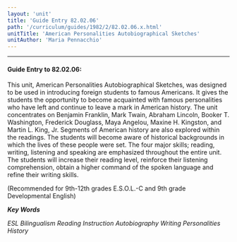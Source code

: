```yaml
---
layout: 'unit'
title: 'Guide Entry 82.02.06'
path: '/curriculum/guides/1982/2/82.02.06.x.html'
unitTitle: 'American Personalities Autobiographical Sketches'
unitAuthor: 'Maria Pennacchio'
---
```


<body>
<hr/>
 <h4>
  Guide Entry to 82.02.06:
 </h4>
 This unit, American Personalities Autobiographical Sketches, was designed to be used in introducing foreign students to famous Americans.  It gives the students the opportunity to become acquainted with famous personalities who have left and continue to leave a mark in American history.  The unit concentrates on Benjamin Franklin, Mark Twain, Abraham Lincoln, Booker T. Washington, Frederick Douglass, Maya Angelou, Maxine H. Kingston, and Martin L. King, Jr.  Segments of American history are also explored within the readings.  The students will become aware of historical backgrounds in which the lives of these people were set.  The four major skills; reading, writing, listening and speaking are emphasized throughout the entire unit.  The students will increase their reading level, reinforce their listening comprehension, obtain a higher command of the spoken language and refine their writing skills.
 <p>
  (Recommended for 9th-12th grades E.S.O.L.-C and 9th grade Developmental English)
 </p>
<p>
  <b>
   <i>
    Key Words
   </i>
  </b>
  <br/>
 </p>
 <p>
  <i>
   ESL Bilingualism Reading Instruction Autobiography Writing Personalities History
  </i>
 </p>

</body>
